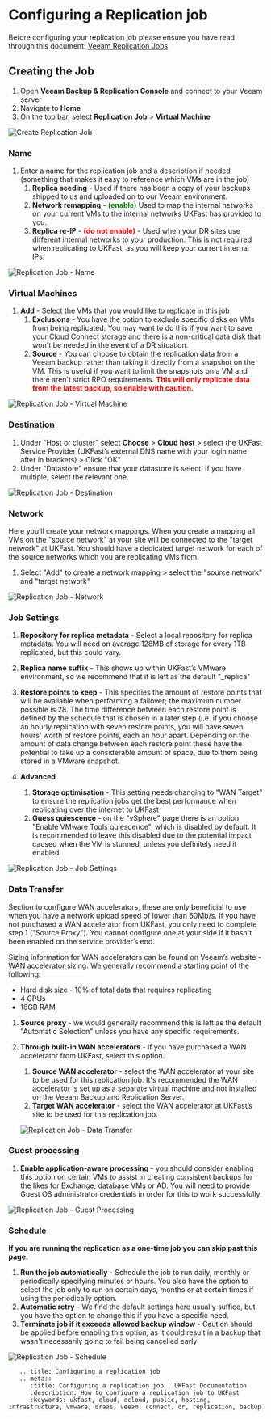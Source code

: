# Configuring a Replication job

Before configuring your replication job please ensure you have read through this document: [Veeam Replication Jobs](veeam_replication_jobs.md)

## Creating the Job
1. Open **Veeam Backup & Replication Console** and connect to your Veeam server
2. Navigate to **Home**
3. On the top bar, select **Replication Job** > **Virtual Machine**

![Create Replication Job](files/createreplicationjob/createreplicationjob.png)

### Name
1. Enter a name for the replication job and a description if needed (something that makes it easy to reference which VMs are in the job)
    1. **Replica seeding** - Used if there has been a copy of your backups shipped to us and uploaded on to our Veeam environment.
    2. **Network remapping** - <span style="color:green">**(enable)**</span> Used to map the internal networks on your current VMs to the internal networks UKFast has provided to you.
    3. **Replica re-IP** - <span style="color:red">**(do not enable)**</span> - Used when your DR sites use different internal networks to your production. This is not required when replicating to UKFast, as you will keep your current internal IPs.

![Replication Job - Name](files/createreplicationjob/createreplicationjob_name.png)

### Virtual Machines
1. **Add** - Select the VMs that you would like to replicate in this job<br />
    1. **Exclusions** - You have the option to exclude specific disks on VMs from being replicated. You may want to do this if you want to save your Cloud Connect storage and there is a non-critical data disk that won't be needed in the event of a DR situation.
    2. **Source** - You can choose to obtain the replication data from a Veeam backup rather than taking it directly from a snapshot on the VM. This is useful if you want to limit the snapshots on a VM and there aren't strict RPO requirements. <span style="color:red">**This will only replicate data from the latest backup, so enable with caution.**</span>

![Replication Job - Virtual Machine](files/createreplicationjob/createreplicationjob_virtualmachine.png)


### Destination
1. Under "Host or cluster" select **Choose** > **Cloud host** > select the UKFast Service Provider (UKFast’s external DNS name with your login name after in brackets) > Click "OK"
2. Under "Datastore" ensure that your datastore is select. If you have multiple, select the relevant one.

![Replication Job - Destination](files/createreplicationjob/createreplicationjob_destination.png)

### Network

Here you’ll create your network mappings. When you create a mapping all VMs on the "source network" at your site will be connected to the "target network" at UKFast. You should have a dedicated target network for each of the source networks which you are replicating VMs from.


1. Select "Add" to create a network mapping > select the "source network" and "target network"

![Replication Job - Network](files/createreplicationjob/createreplicationjob_network.png)

### Job Settings
1. **Repository for replica metadata** - Select a local repository for replica metadata. You will need on average 128MB of storage for every 1TB replicated, but this could vary.
2. **Replica name suffix** - This shows up within UKFast’s VMware environment, so we recommend that it is left as the default "_replica"
3. **Restore points to keep** - This specifies the amount of restore points that will be available when performing a failover; the maximum number possible is 28. The time difference between each restore point is defined by the schedule that is chosen in a later step (i.e. if you choose an hourly replication with seven restore points, you will have seven hours’ worth of restore points, each an hour apart. Depending on the amount of data change between each restore point these have the potential to take up a considerable amount of space, due to them being stored in a VMware snapshot.

4. **Advanced**
    1. **Storage optimisation** - This setting needs changing to "WAN Target" to ensure the replication jobs get the best performance when replicating over the internet to UKFast
    2. **Guess quiescence** - on the "vSphere" page there is an option "Enable VMware Tools quiescence", which is disabled by default. It is recommended to leave this disabled due to the potential impact caused when the VM is stunned, unless you definitely need it enabled.

![Replication Job - Job Settings](files/createreplicationjob/createreplicationjob_jobsettings.png)

### Data Transfer

Section to configure WAN accelerators, these are only beneficial to use when you have a network upload speed of lower than 60Mb/s. If you have not purchased a WAN accelerator from UKFast, you only need to complete step 1 ("Source Proxy"). You cannot configure one at your side if it hasn't been enabled on the service provider’s end.

Sizing information for WAN accelerators can be found on Veeam’s website  - [WAN accelerator sizing](https://helpcenter.veeam.com/docs/backup/vsphere/wan_accelerator_sizing.html?ver=100). We generally recommend a starting point of the following:
* Hard disk size - 10% of total data that requires replicating
* 4 CPUs
* 16GB RAM


1. **Source proxy** - we would generally recommend this is left as the default "Automatic Selection" unless you have any specific requirements.
2. **Through built-in WAN accelerators** - if you have purchased a WAN accelerator from UKFast, select this option.
    1. **Source WAN accelerator** - select the WAN accelerator at your site to be used for this replication job. It's recommended the WAN accelerator is set up as a separate virtual machine and not installed on the Veeam Backup and Replication Server.
    2. **Target WAN accelerator** - select the WAN accelerator at UKFast’s site to be used for this replication job.

    ![Replication Job - Data Transfer](files/createreplicationjob/createreplicationjob_datatransfer.png)


### Guest processing
1. **Enable application-aware processing** - you should consider enabling this option on certain VMs to assist in creating consistent backups for the likes for Exchange, database VMs or AD. You will need to provide Guest OS administrator credentials in order for this to work successfully.

![Replication Job - Guest Processing](files/createreplicationjob/createreplicationjob_guestprocessing.png)

### Schedule
**If you are running the replication as a one-time job you can skip past this page.**

1. **Run the job automatically** - Schedule the job to run daily, monthly or periodically specifying minutes or hours. You also have the option to select the job only to run on certain days, months or at certain times if using the periodically option.
2. **Automatic retry** - We find the default settings here usually suffice, but you have the option to change this if you have a specific need.
3. **Terminate job if it exceeds allowed backup window** - Caution should be applied before enabling this option, as it could result in a backup that wasn't necessarily going to fail being cancelled early

![Replication Job - Schedule](files/createreplicationjob/createreplicationjob_schedule.png)


```eval_rst
   .. title: Configuring a replication job
   .. meta::
      :title: Configuring a replication job | UKFast Documentation
      :description: How to configure a replication job to UKFast
      :keywords: ukfast, cloud, ecloud, public, hosting, infrastructure, vmware, draas, veeam, connect, dr, replication, backup
```
